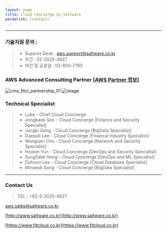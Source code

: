 ```yaml
---
layout: page
title: Cloud Concierge by Saltware
permalink: /contact/
---
```

***

### 기술지원 문의 : 
>- Support Desk : aws.support@saltware.co.kr
>- 주간 : 02-2025-4927
>- 야간 및 공휴일 : 02-850-7765

### AWS Advanced Consulting Partner [[AWS Partner 정보](https://aws.amazon.com/ko/partners/find/partnerdetails/?n=Saltware&id=001E000000xHZ4MIAW#psf-solutions)]
![cms_fitcl_partnership_01](https://user-images.githubusercontent.com/30482872/29053412-f0a528ca-7c2a-11e7-93d1-94664b2058fb.gif)
![image](https://user-images.githubusercontent.com/29446742/53073608-dbdbed00-352b-11e9-8197-efbef0329240.png)


### Technical Specialist
>- Luke - Chief Cloud Concierge
>- Jongbaek Seo - Cloud Concierge [Finance and Security Specialist]
>- Jungki Gong - Cloud Concierge [BigData Specialist]
>- Daesub Lee - Cloud Concierge [Financal industry Specialist]
>- Wonguen Cho - Cloud Concierge [Network and Security Specialist]
>- Howon Yun - Cloud Concierge [DevOps and Security Specialist]
>- SungTaek Hong - Cloud Concierge [DevOps and ML Specialist]
>- Dohoon Lee - Cloud Concierge [Cloud Database Specialist]
>- Minseok Song - Cloud Concierge [BigData Specialist]

***

### Contact Us


> TEL : +82-2-2025-4927

[aws.sales@saltware.co.kr](mailto:aws.sales@saltware.co.kr)

[http://www.saltware.co.kr](http://www.saltware.co.kr)

[https://www.fitcloud.co.kr](https://www.fitcloud.co.kr)

